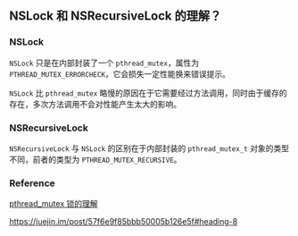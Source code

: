 ## NSLock 和 NSRecursiveLock 的理解？

### NSLock

`NSLock` 只是在内部封装了一个 `pthread_mutex`，属性为 `PTHREAD_MUTEX_ERRORCHECK`，它会损失一定性能换来错误提示。

`NSLock` 比 `pthread_mutex` 略慢的原因在于它需要经过方法调用，同时由于缓存的存在，多次方法调用不会对性能产生太大的影响。



### NSRecursiveLock

`NSRecursiveLock` 与 `NSLock` 的区别在于内部封装的 `pthread_mutex_t` 对象的类型不同，前者的类型为 `PTHREAD_MUTEX_RECURSIVE`。



### Reference

[pthread_mutex 锁的理解]()

https://juejin.im/post/57f6e9f85bbb50005b126e5f#heading-8